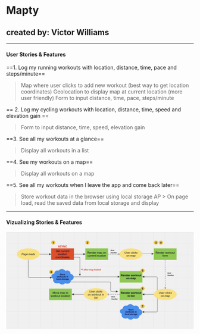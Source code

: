 # Mapty

## created by: Victor Williams

---

#### User Stories & Features

==1. Log my running workouts with location, distance, time, pace and steps/minute==

> Map where user clicks to add new workout (best way to get location coordinates)
> Geolocation to display map at current location (more user friendly)
> Form to input distance, time, pace, steps/minute

== 2. Log my cycling workouts with location, distance, time, speed and elevation gain ==

> Form to input distance, time, speed, elevation gain

==3. See all my workouts at a glance==

> Display all workouts in a list

==4. See my workouts on a map==

> Display all workouts on a map

==5. See all my workouts when I leave the app and come back later==

> Store workout data in the browser using local storage AP > On page load, read the saved data from local storage and display

---

#### Vizualizing Stories & Features

![user flowchart](./assets/flowchart.png)
